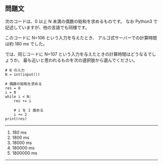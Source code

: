 ## 問題文

次のコードは、0 以上 N 未満の偶数の総和を求めるものです。 なお Python3 で記述していますが、他の言語でも同様です。

このコードに N=106 という入力を与えたとき、 アルゴ式サーバーでの計算時間は約 180 ms でした。

では、同じコードに N=107 という入力を与えたときの計算時間はどうなるでしょうか。 最も近いと思われるものを次の選択肢から選んでください。

```python3
# N の入力
N = int(input())

# 偶数の総和を求める
res = 0
i = 0
while i < N:
    res += i

    # i を 2 進める
    i += 2
print(res)
```

---

1. 180 ms
2. 1800 ms
3. 18000 ms
4. 180000 ms
5. 1800000 ms

---
